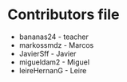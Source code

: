 Contributors file
=================

- bananas24   - teacher
- markossmdz  - Marcos
- JavierSff   - Javier 
- migueldam2  - Miguel	
- leireHernanG  - Leire

